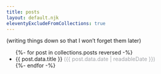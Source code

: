```yaml
---
title: posts
layout: default.njk
eleventyExcludeFromCollections: true
---
```


(writing things down so that I won’t forget them later)

<ul>
    {%- for post in collections.posts reversed -%}
        <li><a style="text-decoration: none" href="{{ post.url }}">{{ post.data.title }}</a> <span style="color: #a1a3a8">({{ post.data.date | readableDate }})</span></li>
    {%- endfor -%}
</ul>
